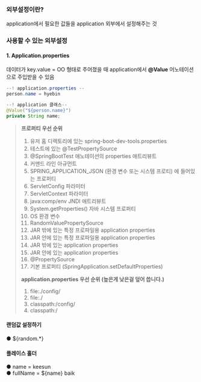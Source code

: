### 외부설정이란?
application에서 필요한 값들을 application 외부에서 설정해주는 것            

### 사용할 수 있는 외부설정
#### 1. Application.properties
데이터가 key.value = OO 형태로 주어졌을 때 application에서 **@Value** 어노테이션으로 주입받을 수 있음          
```java
--! application.properties --
person.name = hyebin

--! application 클래스--
@Value("${person.name}")
private String name;
```

>**프로퍼티 우선 순위**          
>1. 유저 홈 디렉토리에 있는 spring-boot-dev-tools.properties                 
>2. 테스트에 있는 @TestPropertySource               
>3. @SpringBootTest 애노테이션의 properties 애트리뷰트                       
>4. 커맨드 라인 아규먼트                   
>5. SPRING_APPLICATION_JSON (환경 변수 또는 시스템 프로티) 에 들어있는 프로퍼티                        
>6. ServletConfig 파라미터             
>7. ServletContext 파라미터              
>8. java:comp/env JNDI 애트리뷰트               
>9. System.getProperties() 자바 시스템 프로퍼티                   
>10. OS 환경 변수                
>11. RandomValuePropertySource                            
>12. JAR 밖에 있는 특정 프로파일용 application properties             
>13. JAR 안에 있는 특정 프로파일용 application properties                                        
>14. JAR 밖에 있는 application properties             
>15. JAR 안에 있는 application properties               
>16. @PropertySource                  
>17. 기본 프로퍼티 (SpringApplication.setDefaultProperties)       
>
>**application.properties 우선 순위 (높은게 낮은걸 덮어 씁니다.)**           
>1. file:./config/                
>2. file:./                 
>3. classpath:/config/                 
>4. classpath:/                      

#### 랜덤값 설정하기
● ${random.*}             

#### 플레이스 홀더
● name = keesun                  
● fullName = ${name} baik              

